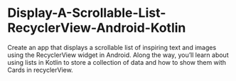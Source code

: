 # Display-A-Scrollable-List-RecyclerView-Android-Kotlin
Create an app that displays a scrollable list of inspiring text and images using the RecyclerView widget in Android. Along the way, you’ll learn about using lists in Kotlin to store a collection of data and how to show them with Cards in recyclerView.

